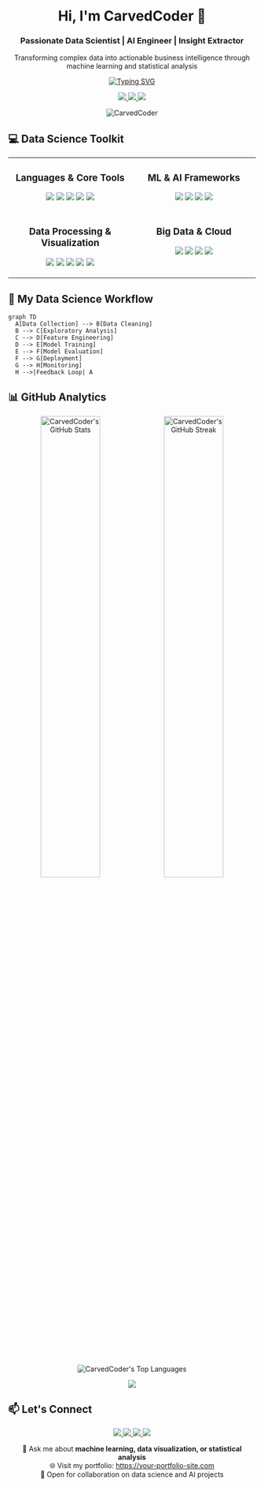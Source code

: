 <div align="center">
  
  # Hi, I'm CarvedCoder 👋
  ### Passionate Data Scientist | AI Engineer | Insight Extractor
  
  <p>Transforming complex data into actionable business intelligence through machine learning and statistical analysis</p>
</div>


<!-- Dynamic Typing SVG -->
<p align="center">
  <a href="https://git.io/typing-svg">
    <img src="https://readme-typing-svg.demolab.com?font=Fira+Code&weight=600&size=24&duration=4000&pause=1000&color=22D3EE&center=true&vCenter=true&width=500&height=40&lines=Turning+Data+into+Decisions;Machine+Learning+Specialist;Big+Data+Enthusiast;Python+%7C+SQL+%7C+TensorFlow;Building+AI-Powered+Solutions" alt="Typing SVG" />
  </a>
</p>

<!-- Social & Platform Badges -->
<p align="center">
  <a href="https://linkedin.com/in/shreyans-behera-653aa5337">
    <img src="https://img.shields.io/badge/LinkedIn-0077B5?style=for-the-badge&logo=linkedin&logoColor=white">
  </a>
  <a href="https://kaggle.com/carvedcoder">
    <img src="https://img.shields.io/badge/Kaggle-20BEFF?style=for-the-badge&logo=Kaggle&logoColor=white">
  </a>
  <a href="https://leetcode.com/u/Shreyans_Behera/">
    <img src="https://img.shields.io/badge/-LeetCode-FFA116?style=for-the-badge&logo=LeetCode&logoColor=black">
  </a>
</p>

<!-- Visitor Counter -->
<p align="center"> 
  <img src="https://komarev.com/ghpvc/?username=CarvedCoder&label=Profile%20Views&color=0e75b6&style=flat" alt="CarvedCoder" /> 
</p>


## 💻 Data Science Toolkit

<table align="center">
  <tr>
    <td valign="top" width="50%">
      <h3 align="center">Languages & Core Tools</h3>
      <p align="center">
        <img src="https://img.shields.io/badge/Python-3776AB?style=for-the-badge&logo=python&logoColor=white">
        <img src="https://img.shields.io/badge/R-276DC3?style=for-the-badge&logo=r&logoColor=white">
        <img src="https://img.shields.io/badge/SQL-4479A1?style=for-the-badge&logo=postgresql&logoColor=white">
        <img src="https://img.shields.io/badge/Jupyter-F37626?style=for-the-badge&logo=jupyter&logoColor=white">
        <img src="https://img.shields.io/badge/Git-F05032?style=for-the-badge&logo=git&logoColor=white">
      </p>
    </td>
    <td valign="top" width="50%">
      <h3 align="center">ML & AI Frameworks</h3>
      <p align="center">
        <img src="https://img.shields.io/badge/TensorFlow-FF6F00?style=for-the-badge&logo=TensorFlow&logoColor=white">
        <img src="https://img.shields.io/badge/PyTorch-EE4C2C?style=for-the-badge&logo=PyTorch&logoColor=white">
        <img src="https://img.shields.io/badge/scikit_learn-F7931E?style=for-the-badge&logo=scikit-learn&logoColor=white">
        <img src="https://img.shields.io/badge/Keras-D00000?style=for-the-badge&logo=Keras&logoColor=white">
      </p>
    </td>
  </tr>
  <tr>
    <td valign="top" width="50%">
      <h3 align="center">Data Processing & Visualization</h3>
      <p align="center">
        <img src="https://img.shields.io/badge/Pandas-150458?style=for-the-badge&logo=pandas&logoColor=white">
        <img src="https://img.shields.io/badge/NumPy-013243?style=for-the-badge&logo=numpy&logoColor=white">
        <img src="https://img.shields.io/badge/Tableau-E97627?style=for-the-badge&logo=Tableau&logoColor=white">
        <img src="https://img.shields.io/badge/Matplotlib-11557c?style=for-the-badge">
        <img src="https://img.shields.io/badge/Seaborn-3776AB?style=for-the-badge">
      </p>
    </td>
    <td valign="top" width="50%">
      <h3 align="center">Big Data & Cloud</h3>
      <p align="center">
        <img src="https://img.shields.io/badge/Apache_Spark-FFFFFF?style=for-the-badge&logo=apachespark&logoColor=#E35A16">
        <img src="https://img.shields.io/badge/AWS-232F3E?style=for-the-badge&logo=amazon-aws&logoColor=white">
        <img src="https://img.shields.io/badge/Docker-2496ED?style=for-the-badge&logo=docker&logoColor=white">
        <img src="https://img.shields.io/badge/Hadoop-66CCFF?style=for-the-badge&logo=apache-hadoop&logoColor=black">
      </p>
    </td>
  </tr>
</table>


## 🤖 My Data Science Workflow

```mermaid
graph TD
  A[Data Collection] --> B[Data Cleaning]
  B --> C[Exploratory Analysis]
  C --> D[Feature Engineering]
  D --> E[Model Training]
  E --> F[Model Evaluation]
  F --> G[Deployment]
  G --> H[Monitoring]
  H -->|Feedback Loop| A
```

## 📊 GitHub Analytics

<p align="center">
  <img width="49%" src="https://github-readme-stats.vercel.app/api?username=CarvedCoder&show_icons=true&theme=radical&count_private=true&hide_border=true&bg_color=00000000&include_all_commits=true&rank_icon=github" alt="CarvedCoder's GitHub Stats">
  <img width="49%" src="https://github-readme-streak-stats.herokuapp.com/?user=CarvedCoder&theme=radical&hide_border=true&background=00000000" alt="CarvedCoder's GitHub Streak">
</p>

<p align="center">
  <img src="https://github-readme-stats.vercel.app/api/top-langs/?username=CarvedCoder&layout=compact&theme=radical&hide_border=true&bg_color=00000000&hide=html,css,scss,php&langs_count=6" alt="CarvedCoder's Top Languages">
</p>

<!-- GitHub Activity Graph -->

<p align="center">
  <img src="https://github-readme-stats.vercel.app/api/top-langs/?username=CarvedCoder&layout=compact&theme=radical&hide_border=true&bg_color=00000000&hide=html,css,scss,php&langs_count=6">
</p>


## 📫 Let's Connect

<p align="center">
  <a href="mailto:shreyansbehera84@gmail.com">
    <img src="https://img.shields.io/badge/Gmail-D14836?style=for-the-badge&logo=gmail&logoColor=white">
  </a>
  <a href="https://linkedin.com/in/shreyans-behera-653aa5337">
    <img src="https://img.shields.io/badge/LinkedIn-0077B5?style=for-the-badge&logo=linkedin&logoColor=white">
  </a>
  <a href="https://kaggle.com/carvedcoder">
    <img src="https://img.shields.io/badge/Kaggle-20BEFF?style=for-the-badge&logo=Kaggle&logoColor=white">
  </a>
  <a href="https://leetcode.com/u/Shreyans_Behera/">
    <img src="https://img.shields.io/badge/-LeetCode-FFA116?style=for-the-badge&logo=LeetCode&logoColor=black">
  </a>
</p>

<p align="center">
  💬 Ask me about <b>machine learning, data visualization, or statistical analysis</b><br>
  🌐 Visit my portfolio: <a href="https://2d-game-portfolio-carvedcoders-projects.vercel.app/">https://your-portfolio-site.com</a><br>
  📅 Open for collaboration on data science and AI projects
</p>

